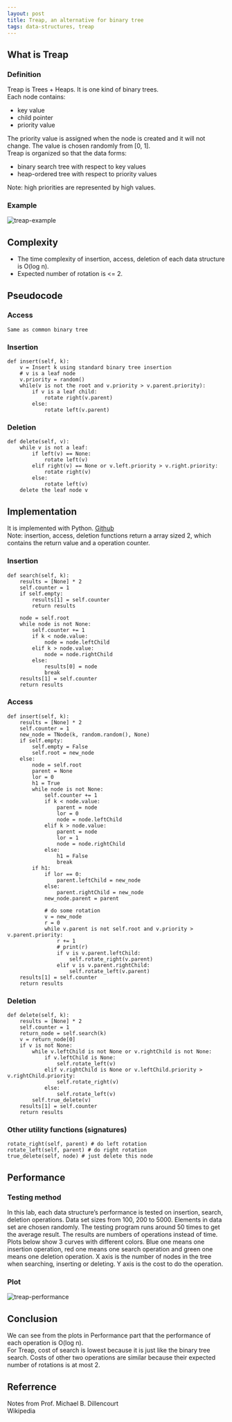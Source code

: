 ```yaml
---
layout: post
title: Treap, an alternative for binary tree
tags: data-structures, treap
---
```


## What is Treap
### Definition
Treap is Trees + Heaps. It is one kind of binary trees.  
Each node contains:  

* key value
* child pointer  
* priority value

The priority value is assigned when the node is created and it will not change. The value is chosen randomly from [0, 1].  
Treap is organized so that the data forms:

* binary search tree with respect to key values
* heap-ordered tree with respect to priority values

Note: high priorities are represented by high values.

### Example
![treap-example](http://pair5904t.bkt.clouddn.com/2018-06-19-treap-intro/Screen%20Shot%202018-06-19%20at%2013.50.17.png)

## Complexity

* The time complexity of insertion, access, deletion of each data structure is O(log n).  
* Expected number of rotation is <= 2.

## Pseudocode

### Access
```
Same as common binary tree
```
### Insertion
```
def insert(self, k):
	v = Insert k using standard binary tree insertion
	# v is a leaf node
	v.priority = random()
	while(v is not the root and v.priority > v.parent.priority):
		if v is a leaf child:
			rotate right(v.parent)
		else:
			rotate left(v.parent)

```
### Deletion
```
def delete(self, v):
	while v is not a leaf:
		if left(v) == None:
			rotate left(v)
		elif right(v) == None or v.left.priority > v.right.priority:
			rotate right(v)
		else:
			rotate left(v)
	delete the leaf node v

```

## Implementation
It is implemented with Python. [Github](https://github.com/BearL222/CS261p/tree/master/Project2)  
Note: insertion, access, deletion functions return a array sized 2, which contains the return value and a operation counter.

### Insertion
```
def search(self, k):
    results = [None] * 2
    self.counter = 1
    if self.empty:
        results[1] = self.counter
        return results

    node = self.root
    while node is not None:
        self.counter += 1
        if k < node.value:
            node = node.leftChild
        elif k > node.value:
            node = node.rightChild
        else:
            results[0] = node
            break
    results[1] = self.counter
    return results

```
### Access
```
def insert(self, k):
    results = [None] * 2
    self.counter = 1
    new_node = TNode(k, random.random(), None)
    if self.empty:
        self.empty = False
        self.root = new_node
    else:
        node = self.root
        parent = None
        lor = 0
        h1 = True
        while node is not None:
            self.counter += 1
            if k < node.value:
                parent = node
                lor = 0
                node = node.leftChild
            elif k > node.value:
                parent = node
                lor = 1
                node = node.rightChild
            else:
                h1 = False
                break
        if h1:
            if lor == 0:
                parent.leftChild = new_node
            else:
                parent.rightChild = new_node
            new_node.parent = parent

            # do some rotation
            v = new_node
            r = 0
            while v.parent is not self.root and v.priority > v.parent.priority:
                r += 1
                # print(r)
                if v is v.parent.leftChild:
                    self.rotate_right(v.parent)
                elif v is v.parent.rightChild:
                    self.rotate_left(v.parent)
    results[1] = self.counter
    return results
```
### Deletion
```
def delete(self, k):
    results = [None] * 2
    self.counter = 1
    return_node = self.search(k)
    v = return_node[0]
    if v is not None:
        while v.leftChild is not None or v.rightChild is not None:
            if v.leftChild is None:
                self.rotate_left(v)
            elif v.rightChild is None or v.leftChild.priority > v.rightChild.priority:
                self.rotate_right(v)
            else:
                self.rotate_left(v)
        self.true_delete(v)
    results[1] = self.counter
    return results

```

### Other utility functions (signatures)
```
rotate_right(self, parent) # do left rotation
rotate_left(self, parent) # do right rotation
true_delete(self, node) # just delete this node
```

## Performance
### Testing method
In this lab, each data structure’s performance is tested on insertion, search, deletion operations. Data set sizes from 100, 200 to 5000. Elements in data set are chosen randomly. The testing program runs around 50 times to get the average result. The results are numbers of operations instead of time.  
Plots below show 3 curves with different colors. Blue one means one insertion operation, red one means one search operation and green one means one deletion operation. X axis is the number of nodes in the tree when searching, inserting or deleting. Y axis is the cost to do the operation.
### Plot
![treap-performance](http://pair5904t.bkt.clouddn.com/2018-06-19-treap-intro/treap-performance.png)

## Conclusion
We can see from the plots in Performance part that the performance of each operation is O(log n).  
For Treap, cost of search is lowest because it is just like the binary tree search. Costs of other two operations are similar because their expected number of rotations is at most 2.

## Referrence
Notes from Prof. Michael B. Dillencourt  Wikipedia